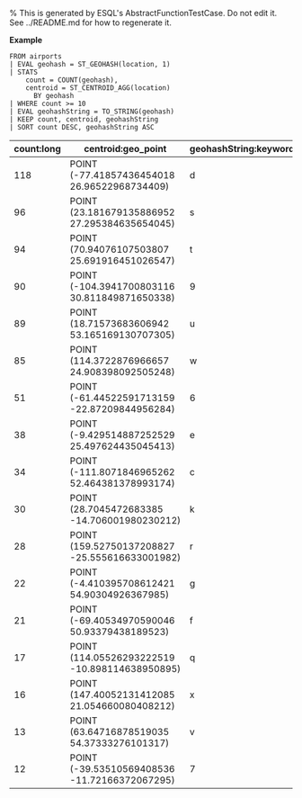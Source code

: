 % This is generated by ESQL's AbstractFunctionTestCase. Do not edit it. See ../README.md for how to regenerate it.

**Example**

```esql
FROM airports
| EVAL geohash = ST_GEOHASH(location, 1)
| STATS
    count = COUNT(geohash),
    centroid = ST_CENTROID_AGG(location)
      BY geohash
| WHERE count >= 10
| EVAL geohashString = TO_STRING(geohash)
| KEEP count, centroid, geohashString
| SORT count DESC, geohashString ASC
```

| count:long | centroid:geo_point | geohashString:keyword |
| --- | --- | --- |
| 118 | POINT (-77.41857436454018 26.96522968734409) | d |
| 96 | POINT (23.181679135886952 27.295384635654045) | s |
| 94 | POINT (70.94076107503807 25.691916451026547) | t |
| 90 | POINT (-104.3941700803116 30.811849871650338) | 9 |
| 89 | POINT (18.71573683606942 53.165169130707305) | u |
| 85 | POINT (114.3722876966657 24.908398092505248) | w |
| 51 | POINT (-61.44522591713159 -22.87209844956284) | 6 |
| 38 | POINT (-9.429514887252529 25.497624435045413) | e |
| 34 | POINT (-111.8071846965262 52.464381378993174) | c |
| 30 | POINT (28.7045472683385 -14.706001980230212) | k |
| 28 | POINT (159.52750137208827 -25.555616633001982) | r |
| 22 | POINT (-4.410395708612421 54.90304926367985) | g |
| 21 | POINT (-69.40534970590046 50.93379438189523) | f |
| 17 | POINT (114.05526293222519 -10.898114638950895) | q |
| 16 | POINT (147.40052131412085 21.054660080408212) | x |
| 13 | POINT (63.64716878519035 54.37333276101317) | v |
| 12 | POINT (-39.53510569408536 -11.72166372067295) | 7 |


